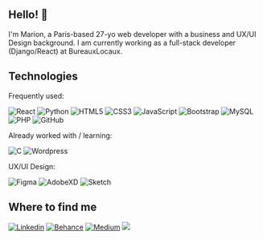 ## Hello! 👋

I'm Marion, a Paris-based 27-yo web developer with a business and UX/UI Design background.
I am currently working as a full-stack developer (Django/React) at BureauxLocaux.


## Technologies

Frequently used:

![React](https://img.shields.io/badge/-React-black?style=flat-square&logo=react)
![Python](https://img.shields.io/badge/-Python-yellow?style=flat-square&logo=Python)
![HTML5](https://img.shields.io/badge/-HTML5-E34F26?style=flat-square&logo=html5&logoColor=white)
![CSS3](https://img.shields.io/badge/-CSS3-1572B6?style=flat-square&logo=css3)
![JavaScript](https://img.shields.io/badge/-JavaScript-black?style=flat-square&logo=javascript)
![Bootstrap](https://img.shields.io/badge/-Bootstrap-purple?style=flat-square&logo=bootstrap)
![MySQL](https://img.shields.io/badge/-MySQL-grey?style=flat-square&logo=mysql)
![PHP](https://img.shields.io/badge/-PHP-darkblue?style=flat-square&logo=php)
![GitHub](https://img.shields.io/badge/-GitHub-181717?style=flat-square&logo=github)

Already worked with / learning:

![C](https://img.shields.io/badge/-C-black?style=flat-square&logo=C)
![Wordpress](https://img.shields.io/badge/WordPress-0077B5?style=flat-square&logo=wordpress&logoColor=white)



UX/UI Design:

![Figma](https://img.shields.io/badge/-Figma-F24E1E?style=flat-square&logo=figma&logoColor=white)
![AdobeXD](https://img.shields.io/badge/-Adobe_XD-FF61F6?style=flat-square&logo=adobe-xd&logoColor=black)
![Sketch](https://img.shields.io/badge/-Sketch-black??logoColor=yellow?style=flat-square&logo=Sketch)


 ## Where to find me
 
[![Linkedin](https://img.shields.io/badge/LinkedIn-0077B5?style=flat-square&logo=linkedin&logoColor=white)](https://www.linkedin.com/in/marionbonin/)
[![Behance](https://img.shields.io/badge/Behance-1100F7?style=flat-square&logo=behance&logoColor=white)](https://www.behance.net/marionbonin/)
[![Medium](https://img.shields.io/badge/Medium-black?style=flat-square&logo=Medium&logoColor=white)](https://medium.com/@marion.bonin)
<a href="mailto:marion.bonin04@gmail.com"><img src="https://img.shields.io/badge/Mail-%23DD0031.svg?&logo=gmail&logoColor=white"/></a>







